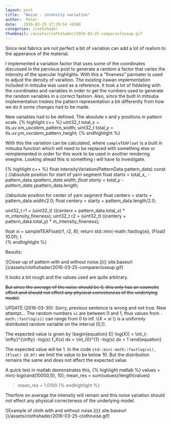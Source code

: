 ```yaml
---
layout: post
title:  "Noise - intensity variation"
author:  Peter
date:   2016-03-25 17:29:54 +0100
categories: clothshader
thumbnail: /assets/clothshader/2016-03-25-comparecloseup.gif
---
```


Since real fabrics are not perfect a bit of variation can add a lot of realism to the apperance of the material.

I implemented a variation factor that uses some of the coordinates discussed in the pervious post to generate a random a factor that varies the intensity of the specular highlights. With this a "fineness" parmater is used to adjust the density of varaition. The existing irawan implementation included in mitsuba was used as a reference. It took a lot of fiddeling with the coordinates and variables in order to get the numbers used to generate the random variables in a correct fashion. Also, since the built in mitsuba implementation treates the pattern representation a bit differently from how we do it some changes had to be made.

New variables had to be defined. The absolute x and y positions in pattern scale.
{% highlight c++ %}
uint32_t total_x = its.uv.x*m_uscale*m_pattern_width;
uint32_t total_y = its.uv.y*m_vscale*m_pattern_height;
{% endhighlight %}

With this the variation can be calculated, where `sampleTEAFloat` is a built in mitsuba function which will need to be replaced with something else or reimplemented in order for this work to be  used in another rendering enegine. Looking ahead this is something i will have to investigate.

{% highlight c++ %}
float intensityVariation(PatternData pattern_data) const {
  //absolute position for start of yarn segment
  float startx = total_x_ - pattern_data.x*pattern_data.width;
  float starty = total_y - pattern_data.y*pattern_data.length;

  //absolute position for center of yarn segment
  float centerx = startx + pattern_data.width/2.0;
  float centery = starty + pattern_data.length/2.0;

  uint32_t r1 = (uint32_t) ((centerx + pattern_data.total_x) 
          * m_intensity_fineness);
  uint32_t r2 = (uint32_t) ((centery + pattern_data.total_y) 
          * m_intensity_fineness);
        
  float xi = sampleTEAFloat(r1, r2, 8);
  return std::min(-math::fastlog(xi), (Float) 10.0f);
}       
{% endhighlight %}

Results:

![Close-up of pattern with and without noise.]({{ site.baseurl }}/assets/clothshader/2016-03-25-comparecloseup.gif)

It looks a bit rough and the values used are quite arbitrary.  


<del>But since the average of the noise should be 0, this only has an cosmetic effect and should not effect any physical correcteness of the underlying model.</del>

UPDATE (2016-03-30): Sorry, previous sentence is wrong and not true. New attempt... The random numbers `xi` are between 0 and 1, thus values from `-math::fastlog(xi)` can range from 0 to inf. \\(X = xi \\) is a uniformly distributed random variable on the interval [0,1]. 

The expected value is given by
\begin{equation}
  E[-log(X)] = \int_{-\infty}^{\infty} -log(x) f_X(x) dx = \int_{0}^{1} -log(x) dx = 1 
\end{equation}

The expected value will be 1. In the code `std::min(-math::fastlog(xi), (Float) 10.0f)` we limit the value to be below 10. But the distribution remains the same and does not affect the expected value.

A quick test in matlab demonstrates this,
{% highlight matlab %}
values = min(-log(rand(10000,1)), 10);
mean_res = sum(values)/length(values)

> mean_res =
      1.0100
{% endhighlight %}


Therfore on average the intensity will remain and this noise variation should not effect any physical correcteness of the underlying model.

![Example of cloth with and without noise.]({{ site.baseurl }}/assets/clothshader/2016-03-25-clothnoise.gif)
